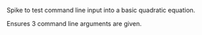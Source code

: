 Spike to test command line input into a basic quadratic equation. 

Ensures 3 command line arguments are given.
